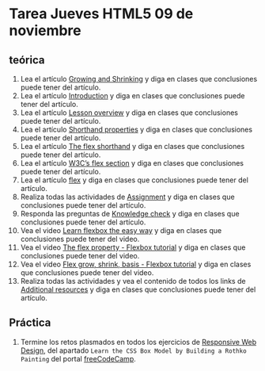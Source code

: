 # Tarea Jueves HTML5 09 de noviembre

## teórica

1. Lea el artículo [Growing and Shrinking](https://www.theodinproject.com/lessons/foundations-growing-and-shrinking) y diga en clases que conclusiones puede tener del artículo.
2. Lea el artículo [Introduction](https://www.theodinproject.com/lessons/foundations-growing-and-shrinking#introduction) y diga en clases que conclusiones puede tener del artículo.
3. Lea el artículo [Lesson overview](https://www.theodinproject.com/lessons/foundations-growing-and-shrinking#lesson-overview) y diga en clases que conclusiones puede tener del artículo.
4. Lea el artículo [Shorthand properties](https://developer.mozilla.org/en-US/docs/Web/CSS/Shorthand_properties) y diga en clases que conclusiones puede tener del artículo.
5. Lea el artículo [The flex shorthand](https://www.theodinproject.com/lessons/foundations-growing-and-shrinking#the-flex-shorthand) y diga en clases que conclusiones puede tener del artículo.
6. Lea el artículo [W3C’s flex section](https://www.w3.org/TR/css-flexbox-1/#flex-common) y diga en clases que conclusiones puede tener del artículo.
7. Lea el artículo [flex](https://developer.mozilla.org/en-US/docs/Web/CSS/flex) y diga en clases que conclusiones puede tener del artículo.
8. Realiza todas las actividades de [Assignment](https://www.theodinproject.com/lessons/foundations-growing-and-shrinking#assignment) y diga en clases que conclusiones puede tener del artículo.
9. Responda las preguntas de [Knowledge check](https://www.theodinproject.com/lessons/foundations-growing-and-shrinking#knowledge-check) y diga en clases que conclusiones puede tener del artículo.
10. Vea el video [Learn flexbox the easy way](https://www.youtube.com/watch?v=u044iM9xsWU&t=1s&ab_channel=KevinPowell) y diga en clases que conclusiones puede tener del video.
11. Vea el video [The flex property - Flexbox tutorial](https://scrimba.com/learn/flexbox/the-flex-property-flexbox-tutorial-cGNKJTv) y diga en clases que conclusiones puede tener del video.
12. Vea el video [Flex grow, shrink, basis - Flexbox tutorial](https://scrimba.com/learn/flexbox/flex-grow-shrink-basis-flexbox-tutorial-ck6L7fv) y diga en clases que conclusiones puede tener del video.
13. Realiza todas las actividades y vea el contenido de todos los links de [Additional resources](https://www.theodinproject.com/lessons/foundations-growing-and-shrinking#additional-resources) y diga en clases que conclusiones puede tener del artículo.

## Práctica

1. Termine los retos plasmados en todos los ejercicios de [Responsive Web Design](https://www.freecodecamp.org/learn/2022/responsive-web-design/), del apartado `Learn the CSS Box Model by Building a Rothko Painting` del portal [freeCodeCamp](https://www.freecodecamp.org/learn/).
